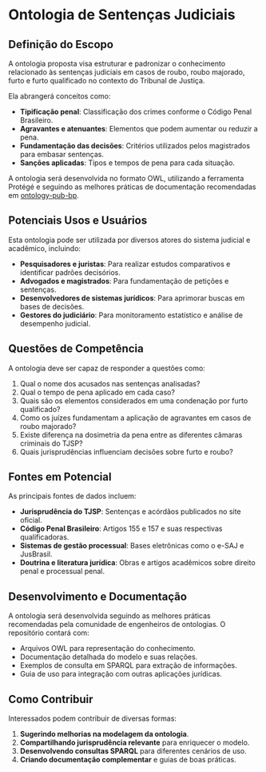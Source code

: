 # Ontologia de Sentenças Judiciais

## Definição do Escopo
A ontologia proposta visa estruturar e padronizar o conhecimento relacionado às sentenças judiciais em casos de roubo, roubo majorado, furto e furto qualificado no contexto do Tribunal de Justiça.

Ela abrangerá conceitos como:
- **Tipificação penal**: Classificação dos crimes conforme o Código Penal Brasileiro.
- **Agravantes e atenuantes**: Elementos que podem aumentar ou reduzir a pena.
- **Fundamentação das decisões**: Critérios utilizados pelos magistrados para embasar sentenças.
- **Sanções aplicadas**: Tipos e tempos de pena para cada situação.

A ontologia será desenvolvida no formato OWL, utilizando a ferramenta Protégé e seguindo as melhores práticas de documentação recomendadas em [ontology-pub-bp](https://github.com/jpalmeida/ontology-pub-bp).

## Potenciais Usos e Usuários
Esta ontologia pode ser utilizada por diversos atores do sistema judicial e acadêmico, incluindo:
- **Pesquisadores e juristas**: Para realizar estudos comparativos e identificar padrões decisórios.
- **Advogados e magistrados**: Para fundamentação de petições e sentenças.
- **Desenvolvedores de sistemas jurídicos**: Para aprimorar buscas em bases de decisões.
- **Gestores do judiciário**: Para monitoramento estatístico e análise de desempenho judicial.

## Questões de Competência
A ontologia deve ser capaz de responder a questões como:
1. Qual o nome dos acusados nas sentenças analisadas?
2. Qual o tempo de pena aplicado em cada caso?
3. Quais são os elementos considerados em uma condenação por furto qualificado?
4. Como os juízes fundamentam a aplicação de agravantes em casos de roubo majorado?
5. Existe diferença na dosimetria da pena entre as diferentes câmaras criminais do TJSP?
6. Quais jurisprudências influenciam decisões sobre furto e roubo?

## Fontes em Potencial
As principais fontes de dados incluem:
- **Jurisprudência do TJSP**: Sentenças e acórdãos publicados no site oficial.
- **Código Penal Brasileiro**: Artigos 155 e 157 e suas respectivas qualificadoras.
- **Sistemas de gestão processual**: Bases eletrônicas como o e-SAJ e JusBrasil.
- **Doutrina e literatura jurídica**: Obras e artigos acadêmicos sobre direito penal e processual penal.

## Desenvolvimento e Documentação
A ontologia será desenvolvida seguindo as melhores práticas recomendadas pela comunidade de engenheiros de ontologias. O repositório contará com:
- Arquivos OWL para representação do conhecimento.
- Documentação detalhada do modelo e suas relações.
- Exemplos de consulta em SPARQL para extração de informações.
- Guia de uso para integração com outras aplicações jurídicas.

## Como Contribuir
Interessados podem contribuir de diversas formas:
1. **Sugerindo melhorias na modelagem da ontologia**.
2. **Compartilhando jurisprudência relevante** para enriquecer o modelo.
3. **Desenvolvendo consultas SPARQL** para diferentes cenários de uso.
4. **Criando documentação complementar** e guias de boas práticas.
